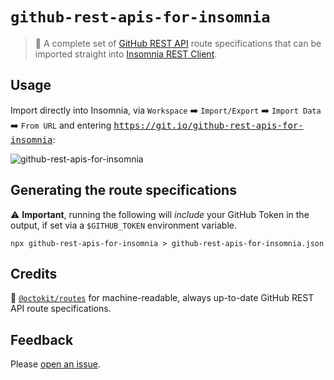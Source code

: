 # `github-rest-apis-for-insomnia`

> :100: A complete set of [GitHub REST API](https://developer.github.com/v3/) route specifications that can be imported straight into [Insomnia REST Client](https://insomnia.rest/).

## Usage

Import directly into Insomnia, via `Workspace` :arrow_right: `Import/Export` :arrow_right: `Import Data` :arrow_right: `From URL` and entering <kbd>https://git.io/github-rest-apis-for-insomnia</kbd>:

![github-rest-apis-for-insomnia](https://user-images.githubusercontent.com/27806/53533284-ea904a00-3abf-11e9-8b0a-0bfe8358369c.gif)

## Generating the route specifications

:warning: **Important**, running the following will _include_ your GitHub Token in the output, if set via a `$GITHUB_TOKEN` environment variable.

```
npx github-rest-apis-for-insomnia > github-rest-apis-for-insomnia.json
```

## Credits

:bow: [`@octokit/routes`](https://github.com/octokit/routes) for machine-readable, always up-to-date GitHub REST API route specifications.

## Feedback

Please [open an issue](/swinton/github-rest-apis-for-insomnia/issues/new).
